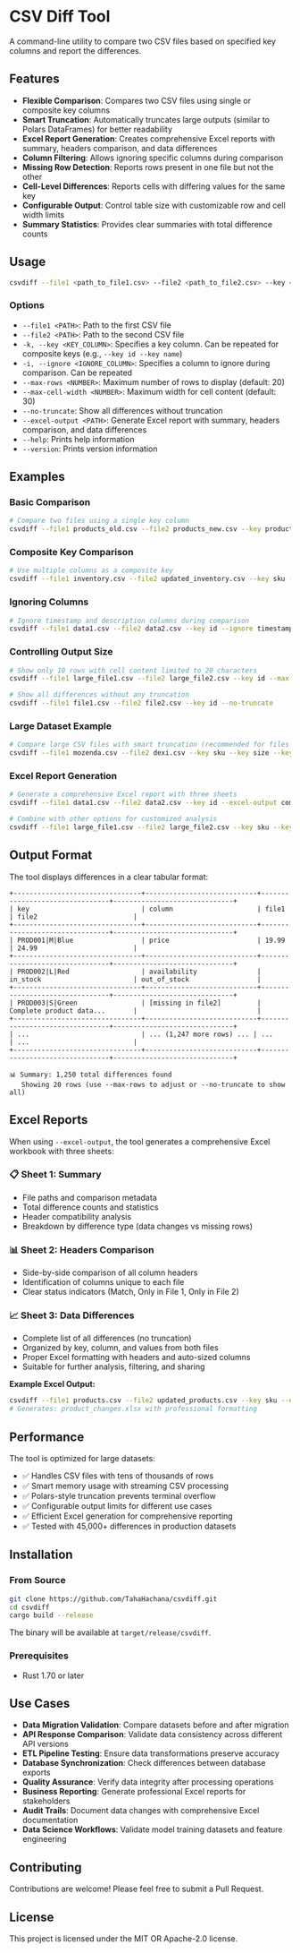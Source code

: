 # CSV Diff Tool

A command-line utility to compare two CSV files based on specified key columns and report the differences.

## Features

*   **Flexible Comparison**: Compares two CSV files using single or composite key columns
*   **Smart Truncation**: Automatically truncates large outputs (similar to Polars DataFrames) for better readability
*   **Excel Report Generation**: Creates comprehensive Excel reports with summary, headers comparison, and data differences
*   **Column Filtering**: Allows ignoring specific columns during comparison
*   **Missing Row Detection**: Reports rows present in one file but not the other
*   **Cell-Level Differences**: Reports cells with differing values for the same key
*   **Configurable Output**: Control table size with customizable row and cell width limits
*   **Summary Statistics**: Provides clear summaries with total difference counts

## Usage

```bash
csvdiff --file1 <path_to_file1.csv> --file2 <path_to_file2.csv> --key <key_column_name> [OPTIONS]
```

### Options

*   `--file1 <PATH>`: Path to the first CSV file
*   `--file2 <PATH>`: Path to the second CSV file
*   `-k, --key <KEY_COLUMN>`: Specifies a key column. Can be repeated for composite keys (e.g., `--key id --key name`)
*   `-i, --ignore <IGNORE_COLUMN>`: Specifies a column to ignore during comparison. Can be repeated
*   `--max-rows <NUMBER>`: Maximum number of rows to display (default: 20)
*   `--max-cell-width <NUMBER>`: Maximum width for cell content (default: 30)
*   `--no-truncate`: Show all differences without truncation
*   `--excel-output <PATH>`: Generate Excel report with summary, headers comparison, and data differences
*   `--help`: Prints help information
*   `--version`: Prints version information

## Examples

### Basic Comparison
```bash
# Compare two files using a single key column
csvdiff --file1 products_old.csv --file2 products_new.csv --key product_id
```

### Composite Key Comparison
```bash
# Use multiple columns as a composite key
csvdiff --file1 inventory.csv --file2 updated_inventory.csv --key sku --key size --key color
```

### Ignoring Columns
```bash
# Ignore timestamp and description columns during comparison
csvdiff --file1 data1.csv --file2 data2.csv --key id --ignore timestamp --ignore description
```

### Controlling Output Size
```bash
# Show only 10 rows with cell content limited to 20 characters
csvdiff --file1 large_file1.csv --file2 large_file2.csv --key id --max-rows 10 --max-cell-width 20

# Show all differences without any truncation
csvdiff --file1 file1.csv --file2 file2.csv --key id --no-truncate
```

### Large Dataset Example
```bash
# Compare large CSV files with smart truncation (recommended for files with thousands of rows)
csvdiff --file1 mozenda.csv --file2 dexi.csv --key sku --key size --key colour --max-rows 15
```

### Excel Report Generation
```bash
# Generate a comprehensive Excel report with three sheets
csvdiff --file1 data1.csv --file2 data2.csv --key id --excel-output comparison_report.xlsx

# Combine with other options for customized analysis
csvdiff --file1 large_file1.csv --file2 large_file2.csv --key sku --key size --ignore timestamp --excel-output detailed_report.xlsx
```

## Output Format

The tool displays differences in a clear tabular format:

```
+--------------------------------+----------------------------+--------------------------------+------------------------------+
| key                            | column                     | file1                          | file2                        |
+--------------------------------+----------------------------+--------------------------------+------------------------------+
| PROD001|M|Blue                 | price                      | 19.99                          | 24.99                        |
+--------------------------------+----------------------------+--------------------------------+------------------------------+
| PROD002|L|Red                  | availability               | in_stock                       | out_of_stock                 |
+--------------------------------+----------------------------+--------------------------------+------------------------------+
| PROD003|S|Green                | [missing in file2]         | Complete product data...       |                              |
+--------------------------------+----------------------------+--------------------------------+------------------------------+
| ...                            | ... (1,247 more rows) ... | ...                            | ...                          |
+--------------------------------+----------------------------+--------------------------------+------------------------------+

📊 Summary: 1,250 total differences found
   Showing 20 rows (use --max-rows to adjust or --no-truncate to show all)
```

## Excel Reports

When using `--excel-output`, the tool generates a comprehensive Excel workbook with three sheets:

### 📋 Sheet 1: Summary
- File paths and comparison metadata
- Total difference counts and statistics
- Header compatibility analysis
- Breakdown by difference type (data changes vs missing rows)

### 📊 Sheet 2: Headers Comparison
- Side-by-side comparison of all column headers
- Identification of columns unique to each file
- Clear status indicators (Match, Only in File 1, Only in File 2)

### 📈 Sheet 3: Data Differences
- Complete list of all differences (no truncation)
- Organized by key, column, and values from both files
- Proper Excel formatting with headers and auto-sized columns
- Suitable for further analysis, filtering, and sharing

**Example Excel Output:**
```bash
csvdiff --file1 products.csv --file2 updated_products.csv --key sku --excel-output product_changes.xlsx
# Generates: product_changes.xlsx with professional formatting
```

## Performance

The tool is optimized for large datasets:
- ✅ Handles CSV files with tens of thousands of rows
- ✅ Smart memory usage with streaming CSV processing
- ✅ Polars-style truncation prevents terminal overflow
- ✅ Configurable output limits for different use cases
- ✅ Efficient Excel generation for comprehensive reporting
- ✅ Tested with 45,000+ differences in production datasets

## Installation

### From Source
```bash
git clone https://github.com/TahaHachana/csvdiff.git
cd csvdiff
cargo build --release
```

The binary will be available at `target/release/csvdiff`.

### Prerequisites
- Rust 1.70 or later

## Use Cases

- **Data Migration Validation**: Compare datasets before and after migration
- **API Response Comparison**: Validate data consistency across different API versions
- **ETL Pipeline Testing**: Ensure data transformations preserve accuracy
- **Database Synchronization**: Check differences between database exports
- **Quality Assurance**: Verify data integrity after processing operations
- **Business Reporting**: Generate professional Excel reports for stakeholders
- **Audit Trails**: Document data changes with comprehensive Excel documentation
- **Data Science Workflows**: Validate model training datasets and feature engineering

## Contributing

Contributions are welcome! Please feel free to submit a Pull Request.

## License

This project is licensed under the MIT OR Apache-2.0 license.
